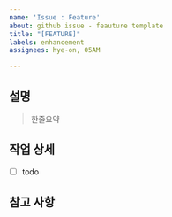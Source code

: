 ```yaml
---
name: 'Issue : Feature'
about: github issue - feauture template
title: "[FEATURE]"
labels: enhancement
assignees: hye-on, 05AM

---
```


## 설명
> 한줄요약

## 작업 상세
- [ ] todo

## 참고 사항
